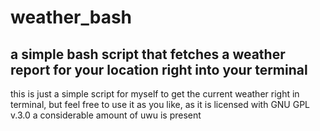 # weather_bash
a simple bash script that fetches a weather report for your location right into your terminal
-------------------------------------------------
this is just a simple script for myself to get the current weather right in terminal,
but feel free to use it as you like, as it is licensed with GNU GPL v.3.0
a considerable amount of uwu is present
